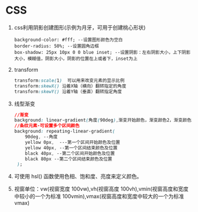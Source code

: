 # CSS

1. css利用阴影创建图形(示例为月牙，可用于创建桃心形状)

    ```css:no-line-numbers
    background-color: #fff; --设置图形颜色为空白    
    border-radius: 50%; --设置圆角边框            
    box-shadow: 25px 10px 0 0 blue inset; --设置阴影：左右阴影大小，上下阴影大小，模糊值，阴影大小，阴影的位置在上或者下，inset为上
    ```

2. transform

    ```css
    transform:scale(1)  可以用来改变元素的显示比例
    transform:skewX() 沿着X轴（横向）翻转指定的角度
    transform:skewY() 沿着Y轴（垂直）翻转指定角度
    ```

3. 线型渐变

    ```css
    //渐变 
    background: linear-gradient(角度(90deg),渐变开始颜色，渐变颜色2，渐变颜色3) 至少有两种颜色
    //条纹元素-可设置多个区间颜色
    background: repeating-linear-gradient(
        90deg, --角度      
        yellow 0px,  ---第一个区间开始颜色及位置      
        yellow 40px, --第一个区间结束颜色及位置      
        black 40px, --第二个区间开始颜色及位置      
        black 80px --第二个区间结束颜色及位置   
     );
    ```

4. 可使用 hsl() 函数使用色相、饱和度、亮度来定义颜色。
5. 视窗单位：vw(视窗宽度 100vw),vh(视窗高度 100vh),vmin(视窗高度和宽度中较小的一个为标准 100vmin),vmax(视窗高度和宽度中较大的一个为标准 vmax)
